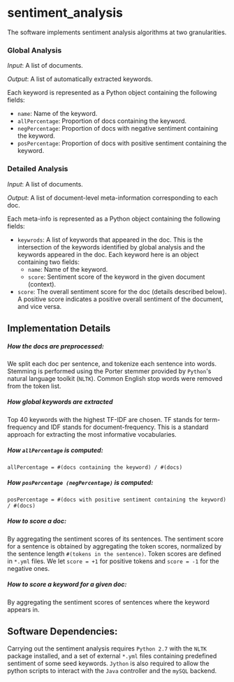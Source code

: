# sentiment_analysis

The software implements sentiment analysis algorithms at two granularities.

### Global Analysis

*Input*: A list of documents.

*Output*: A list of automatically extracted keywords.

Each keyword is represented as a Python object containing the following fields:
* `name`: Name of the keyword.
* `allPercentage`: Proportion of docs containing the keyword.
* `negPercentage`: Proportion of docs with negative sentiment containing the keyword.
* `posPercentage`: Proportion of docs with positive sentiment containing the keyword.

### Detailed Analysis

*Input*: A list of documents.

*Output*: A list of document-level meta-information corresponding to each doc.

Each meta-info is represented as a Python object containing the following fields:
* `keywrods`: A list of keywords that appeared in the doc. This is the intersection of the keywords identified by global analysis and the keywords appeared in the doc. Each keyword here is an object containing two fields:
  - `name`: Name of the keyword.
  - `score`: Sentiment score of the keyword in the given document (context). 
* `score`: The overall sentiment score for the doc (details described below). A positive score indicates a positive overall sentiment of the document, and vice versa.

## Implementation Details

##### How the docs are preprocessed:
We split each doc per sentence, and tokenize each sentence into words. Stemming is performed using the Porter stemmer provided by `Python`'s natural language toolkit (`NLTK`). Common English stop words were removed from the token list.

##### How global keywords are extracted
Top 40 keywords with the highest TF-IDF are chosen. TF stands for term-frequency and IDF stands for document-frequency. This is a standard approach for extracting the most informative vocabularies. 

##### How `allPercentage` is computed:
```
allPercentage = #(docs containing the keyword) / #(docs)
```

##### How `posPercentage (negPercentage)` is computed:
```
posPercentage = #(docs with positive sentiment containing the keyword) / #(docs)
```

##### How to score a doc:
By aggregating the sentiment scores of its sentences. The sentiment score for a sentence is obtained by aggregating the token scores, normalized by the sentence length `#(tokens in the sentence)`. Token scores are defined in `*.yml` files. We let `score = +1` for positive tokens and `score = -1` for the negative ones. 

##### How to score a keyword for a given doc:
By aggregating the sentiment scores of sentences where the keyword appears in. 

## Software Dependencies:

Carrying out the sentiment analysis requires `Python 2.7` with the `NLTK` package installed, and a set of external `*.yml` files containing predefined sentiment of some seed keywords. `Jython` is also required to allow the python scripts to interact with the `Java` controller and the `mySQL` backend. 
